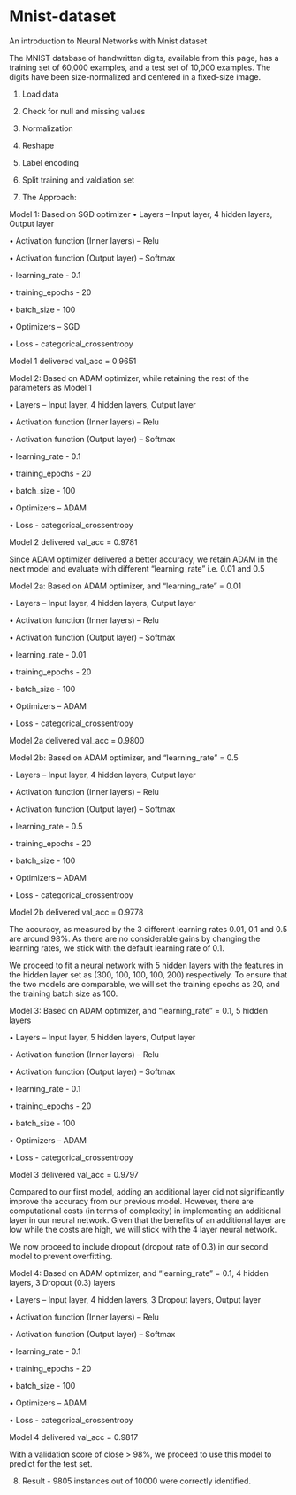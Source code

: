 # Mnist-dataset
An introduction to Neural Networks with Mnist dataset

The MNIST database of handwritten digits, available from this page, has a training set of 60,000 examples, and a test set of 10,000 examples. The digits have been size-normalized and centered in a fixed-size image.

1.	Load data
2.	Check for null and missing values
3.	Normalization
4.	Reshape
5.	Label encoding
6.	Split training and valdiation set

7.	The Approach:

Model 1: Based on SGD optimizer
•	Layers – Input layer, 4 hidden layers, Output layer

•	Activation function (Inner layers) – Relu

•	Activation function (Output layer) – Softmax

•	learning_rate - 0.1

•	training_epochs - 20

•	batch_size - 100

•	Optimizers – SGD

•	Loss - categorical_crossentropy

Model 1 delivered val_acc = 0.9651



Model 2: Based on ADAM optimizer, while retaining the rest of the parameters as Model 1

•	Layers – Input layer, 4 hidden layers, Output layer

•	Activation function (Inner layers) – Relu

•	Activation function (Output layer) – Softmax

•	learning_rate - 0.1

•	training_epochs - 20

•	batch_size - 100

•	Optimizers – ADAM

•	Loss - categorical_crossentropy

Model 2 delivered val_acc = 0.9781

Since ADAM optimizer delivered a better accuracy, we retain ADAM in the next model and evaluate with different “learning_rate” i.e. 0.01 and 0.5



Model 2a: Based on ADAM optimizer, and “learning_rate” = 0.01

•	Layers – Input layer, 4 hidden layers, Output layer

•	Activation function (Inner layers) – Relu

•	Activation function (Output layer) – Softmax

•	learning_rate - 0.01

•	training_epochs - 20

•	batch_size - 100

•	Optimizers – ADAM

•	Loss - categorical_crossentropy

Model 2a delivered val_acc = 0.9800



Model 2b: Based on ADAM optimizer, and “learning_rate” = 0.5

•	Layers – Input layer, 4 hidden layers, Output layer

•	Activation function (Inner layers) – Relu

•	Activation function (Output layer) – Softmax

•	learning_rate - 0.5

•	training_epochs - 20

•	batch_size - 100

•	Optimizers – ADAM

•	Loss - categorical_crossentropy

Model 2b delivered val_acc = 0.9778

The accuracy, as measured by the 3 different learning rates 0.01, 0.1 and 0.5 are around 98%. 
As there are no considerable gains by changing the learning rates, we stick with the default learning rate of 0.1.

We proceed to fit a neural network with 5 hidden layers with the features in the hidden layer set as (300, 100, 100, 100, 200) respectively. 
To ensure that the two models are comparable, we will set the training epochs as 20, and the training batch size as 100.



Model 3: Based on ADAM optimizer, and “learning_rate” = 0.1,  5 hidden layers

•	Layers – Input layer, 5 hidden layers, Output layer

•	Activation function (Inner layers) – Relu

•	Activation function (Output layer) – Softmax

•	learning_rate - 0.1

•	training_epochs - 20

•	batch_size - 100

•	Optimizers – ADAM

•	Loss - categorical_crossentropy

Model 3 delivered val_acc = 0.9797

Compared to our first model, adding an additional layer did not significantly improve the accuracy from our previous model. 
However, there are computational costs (in terms of complexity) in implementing an additional layer in our neural network. 
Given that the benefits of an additional layer are low while the costs are high, we will stick with the 4 layer neural network.

We now proceed to include dropout (dropout rate of 0.3) in our second model to prevent overfitting.



Model 4: Based on ADAM optimizer, and “learning_rate” = 0.1,  4 hidden layers, 3 Dropout (0.3) layers

•	Layers – Input layer, 4 hidden layers, 3 Dropout layers, Output layer

•	Activation function (Inner layers) – Relu

•	Activation function (Output layer) – Softmax

•	learning_rate - 0.1

•	training_epochs - 20

•	batch_size - 100

•	Optimizers – ADAM

•	Loss - categorical_crossentropy

Model 4 delivered val_acc = 0.9817

With a validation score of close > 98%, we proceed to use this model to predict for the test set.


8.	Result -  9805 instances out of 10000 were correctly identified.





